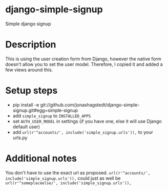django-simple-signup
====================

Simple django signup

# Description
This is using the user creation form from Django, however the native form doesn't allow you to set the user model.
Therefore, I copied it and added a few views around this.


# Setup steps

*  pip install -e git://github.com/jonashagstedt/django-simple-signup.git#egg=simple-signup
*  add ```simple_signup``` to ```INSTALLED_APPS```
*  set ```AUTH_USER_MODEL``` in settings (if you have one, else it will use Django default user)
*  add ```url(r'^accounts/', include('simple_signup.urls')),``` to your urls.py


# Additional notes

You don't have to use the exact url as proposed.
```url(r'^accounts/', include('simple_signup.urls')),``` could just as well be
```url(r'^someplaceelse/', include('simple_signup.urls')),```
